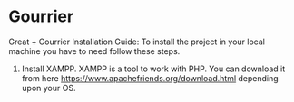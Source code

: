 # Gourrier
Great + Courrier
Installation Guide:
To install the project in your local machine you have to need follow these steps.
1. Install XAMPP.
XAMPP is a tool to work with PHP.
You can download it from here https://www.apachefriends.org/download.html depending upon your OS.
